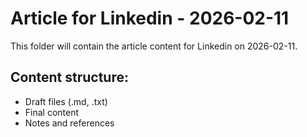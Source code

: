 # Article for Linkedin - 2026-02-11

This folder will contain the article content for Linkedin on 2026-02-11.

## Content structure:
- Draft files (.md, .txt)
- Final content
- Notes and references
